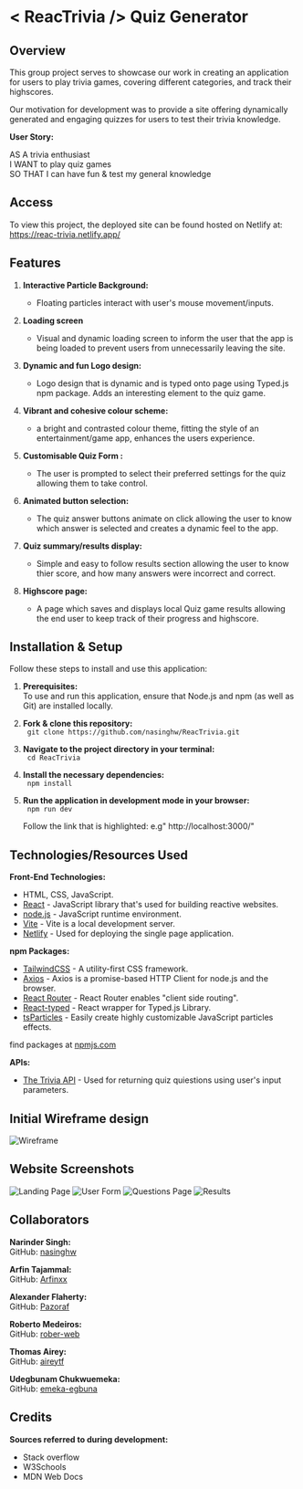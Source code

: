# < ReacTrivia /> Quiz Generator

## Overview
This group project serves to showcase our work in creating an application for users to play trivia games, covering different categories, and track their highscores. 

Our motivation for development was to provide a site offering dynamically generated and engaging quizzes for users to test their trivia knowledge. 

**User Story:**

AS A trivia enthusiast\
I WANT to play quiz games\
SO THAT I can have fun & test my general knowledge


## Access

To view this project, the deployed site can be found hosted on Netlify at: https://reac-trivia.netlify.app/



## Features

1. **Interactive Particle Background:**
   - Floating particles interact with user's mouse movement/inputs.

2. **Loading screen**
   - Visual and dynamic loading screen to inform the user that the app is being loaded to prevent users from unnecessarily leaving the site.

3. **Dynamic and fun Logo design:**
   - Logo design that is dynamic and is typed onto page using Typed.js npm package. Adds an interesting element to the quiz game.

4. **Vibrant and cohesive colour scheme:**
   - a bright and contrasted colour theme, fitting the style of an entertainment/game app, enhances the users experience.

5. **Customisable Quiz Form :**
   - The user is prompted to select their preferred settings for the quiz allowing them to take control.

6. **Animated button selection:**
   - The quiz answer buttons animate on click allowing the user to know which answer is selected and creates a dynamic feel to the app.

7. **Quiz summary/results display:**
   - Simple and easy to follow results section allowing the user to know thier score, and how many answers were incorrect and correct.

8. **Highscore page:**
   - A page which saves and displays local Quiz game results allowing the end user to keep track of their progress and highscore.




## Installation & Setup

Follow these steps to install and use this application:

1. **Prerequisites:**\
   To use and run this application, ensure that Node.js and npm (as well as Git) are installed locally.
   
3. **Fork & clone this repository:**\
   ` git clone https://github.com/nasinghw/ReacTrivia.git`
   
4. **Navigate to the project directory in your terminal:**\
   ` cd ReacTrivia`

5. **Install the necessary dependencies:**\
   ` npm install`
   
6. **Run the application in development mode in your browser:**\
   ` npm run dev`
  
   Follow the link that is highlighted: e.g" http://localhost:3000/"

## Technologies/Resources Used

**Front-End Technologies:**

- HTML, CSS, JavaScript.
- [React](https://react.dev/) - JavaScript library that's used for building reactive websites.
- [node.js](https://nodejs.org/en) - JavaScript runtime environment.
- [Vite](https://vitejs.dev/) - Vite is a local development server.
- [Netlify](https://www.netlify.com/) - Used for deploying the single page application.

**npm Packages:**

- [TailwindCSS](https://tailwindcss.com/) - A utility-first CSS framework.
- [Axios](https://axios-http.com/docs/intro) - Axios is a promise-based HTTP Client for node.js and the browser.
- [React Router](https://reactrouter.com/en/main) - React Router enables "client side routing".
- [React-typed](https://www.npmjs.com/package/react-typed) - React wrapper for Typed.js Library.
- [tsParticles](https://www.npmjs.com/package/tsparticles) - Easily create highly customizable JavaScript particles effects.

find packages at [npmjs.com](https://www.npmjs.com/)

**APIs:**

- [The Trivia API](https://the-trivia-api.com/) - Used for returning quiz quiestions using user's input parameters.



## Initial Wireframe design
![Wireframe](./public/Wireframe.png)

## Website Screenshots

![Landing Page](./public/screenshot-LandingPage.png)
![User Form](./public/screenshot-userform.png)
![Questions Page](./public/screenshot-questions.png)
![Results](./public/screenshot-results.png)



## Collaborators
**Narinder Singh:**
<br/> GitHub: [nasinghw](https://github.com/nasinghw/)
<br/>

**Arfin Tajammal:**
<br/> GitHub: [Arfinxx](https://github.com/Arfinxx/)
<br/>

**Alexander Flaherty:**
<br/> GitHub: [Pazoraf](https://github.com/Pazoraf/)
<br/>

**Roberto Medeiros:**
<br/> GitHub: [rober-web](https://github.com/rober-web/)
<br/>

**Thomas Airey:**
<br/> GitHub: [aireytf](https://github.com/aireytf/)
<br/>

**Udegbunam Chukwuemeka:**
<br/> GitHub: [emeka-egbuna](https://github.com/emeka-egbuna)
<br/>

## Credits 

**Sources referred to during development:**
 - Stack overflow
 - W3Schools
 - MDN Web Docs

